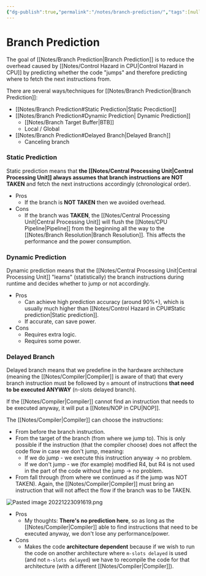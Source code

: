 ```yaml
---
{"dg-publish":true,"permalink":"/notes/branch-prediction/","tags":[null]}
---
```




# Branch Prediction
The goal of [[Notes/Branch Prediction\|Branch Prediction]] is to reduce the overhead caused by [[Notes/Control Hazard in CPU\|Control Hazard in CPU]] by predicting whether the code "jumps" and therefore predicting where to fetch the next instructions from.

There are several ways/techniques for [[Notes/Branch Prediction\|Branch Prediction]]:
- [[Notes/Branch Prediction#Static Prediction\|Static Precdiction]]
- [[Notes/Branch Prediction#Dynamic Prediction\| Dynamic Prediction]]
	- [[Notes/Branch Target Buffer\|BTB]]
	- Local / Global
- [[Notes/Branch Prediction#Delayed Branch\|Delayed Branch]]
	- Canceling branch


### Static Prediction
Static prediction means that **the [[Notes/Central Processing Unit\|Central Processing Unit]] always assumes that branch instructions are NOT TAKEN** and fetch the next instructions accordingly (chronological order). 
- Pros
	- If the branch is **NOT TAKEN** then we avoided overhead.
- Cons
	- If the branch was **TAKEN**, the [[Notes/Central Processing Unit\|Central Processing Unit]] will flush the [[Notes/CPU Pipeline\|Pipeline]] from the beginning all the way to the [[Notes/Branch Resolution\|Branch Resolution]]. This affects the performance and the power consumption.

### Dynamic Prediction
Dynamic prediction means that the [[Notes/Central Processing Unit\|Central Processing Unit]] "learns" (statistically) the branch instructions during runtime and decides whether to jump or not accordingly.
- Pros
	- Can achieve high prediction accuracy (around 90%+), which is usually much higher than [[Notes/Control Hazard in CPU#Static prediction\|Static prediction]].
	- If accurate, can save power.
- Cons
	- Requires extra logic.
	- Requires some power.

### Delayed Branch
Delayed branch means that we predefine in the hardware architecture (meaning the [[Notes/Compiler\|Compiler]] is aware of that) that every branch instruction must be followed by `n` amount of instructions **that need to be executed ANYWAY** (n-slots delayed branch).

If the [[Notes/Compiler\|Compiler]] cannot find an instruction that needs to be executed anyway, it will put a [[Notes/NOP in CPU\|NOP]].

The [[Notes/Compiler\|Compiler]] can choose the instructions:
- From before the branch instruction.
- From the target of the branch (from where we jump to).
	This is only possible if the instruction (that the compiler choose) does not affect the code flow in case we don't jump, meaning:
	- If we do jump - we execute this instruction anyway -> no problem.
	- If we don't jump - we (for example) modified R4, but R4 is not used in the part of the code without the jump -> no problem.
- From fall through (from where we continued as if the jump was NOT TAKEN). Again, the [[Notes/Compiler\|Compiler]] must bring an instruction that will not affect the flow if the branch was to be TAKEN.

![Pasted image 20221223091619.png](/img/user/Assets/Pasted%20image%2020221223091619.png)

- Pros
	- My thoughts: **There's no prediction here**, so as long as the [[Notes/Compiler\|Compiler]] able to find instructions that need to be executed anyway, we don't lose any performance/power.
- Cons
	- Makes the code **architecture dependent** because if we wish to run the code on another architecture where `m-slots delayed` is used (and not `n-slots delayed`) we have to recompile the code for that architecture (with a different [[Notes/Compiler\|Compiler]]).
